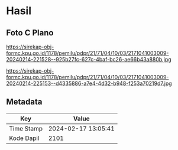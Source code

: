# Hasil

## Foto C Plano

https://sirekap-obj-formc.kpu.go.id/1178/pemilu/pdpr/21/71/04/10/03/2171041003009-20240214-221528--925b27fc-627c-4baf-bc26-ae66b43a880b.jpg

https://sirekap-obj-formc.kpu.go.id/1178/pemilu/pdpr/21/71/04/10/03/2171041003009-20240214-225153--d4335886-a7e4-4d32-b948-f253a70219d7.jpg


## Metadata

| Key        | Value               |
| ---------- | ------------------- |
| Time Stamp | 2024-02-17 13:05:41 |
| Kode Dapil | 2101                |



